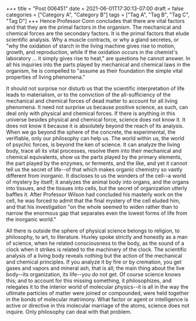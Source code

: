 +++
title = "Post 006451"
date = 2021-06-01T17:30:13-07:00
draft = false
categories = ["Category A", "Category B"]
tags = ["Tag A", "Tag B", "Tag C", "Tag D"]
+++
Hence Professor Conn concludes that there are vital factors and that they are the primal factors in the organism. The mechanical and chemical forces are the secondary factors. It is the primal factors that elude scientific analysis. Why a muscle contracts, or why a gland secretes, or "why the oxidation of starch in the living machine gives rise to motion, growth, and reproduction, while if the oxidation occurs in the chemist's laboratory ... it simply gives rise to heat," are questions he cannot answer. In all his inquiries into the parts played by mechanical and chemical laws in the organism, he is compelled to "assume as their foundation the simple vital properties of living phenomena."

It should not surprise nor disturb us that the scientific interpretation of life leads to materialism, or to the conviction of the all-sufficiency of the mechanical and chemical forces of dead matter to account for all living phenomena. It need not surprise us because positive science, as such, can deal only with physical and chemical forces. If there is anything in this universe besides physical and chemical force, science does not know it. It does not know it because it is absolutely beyond the reach of its analysis. When we go beyond the sphere of the concrete, the experimental, the verifiable, only our philosophy can help us. The world within us, the world of psychic forces, is beyond the ken of science. It can analyze the living body, trace all its vital processes, resolve them into their mechanical and chemical equivalents, show us the parts played by the primary elements, the part played by the enzymes, or ferments, and the like, and yet it cannot tell us the secret of life--of that which makes organic chemistry so vastly different from inorganic. It discloses to us the wonders of the cell--a world of mystery by itself; it analyzes the animal body into organs, and the organs into tissues, and the tissues into cells, but the secret of organization utterly baffles it. After Professor Wilson had concluded his masterly work on the cell, he was forced to admit that the final mystery of the cell eluded him, and that his investigation "on the whole seemed to widen rather than to narrow the enormous gap that separates even the lowest forms of life from the inorganic world."

All there is outside the sphere of physical science belongs to religion, to philosophy, to art, to literature. Huxley spoke strictly and honestly as a man of science, when he related consciousness to the body, as the sound of a clock when it strikes is related to the machinery of the clock. The scientific analysis of a living body reveals nothing but the action of the mechanical and chemical principles. If you analyze it by fire or by cremation, you get gases and vapors and mineral ash, that is all; the main thing about the live body--its organization, its life--you do not get. Of course science knows this; and to account for this missing something, it philosophizes, and relegates it to the interior world of molecular physics--it is all in the way the ultimate particles of matter were joined or compounded, were held together in the bonds of molecular matrimony. What factor or agent or intelligence is active or directive in this molecular marriage of the atoms, science does not inquire. Only philosophy can deal with that problem.
